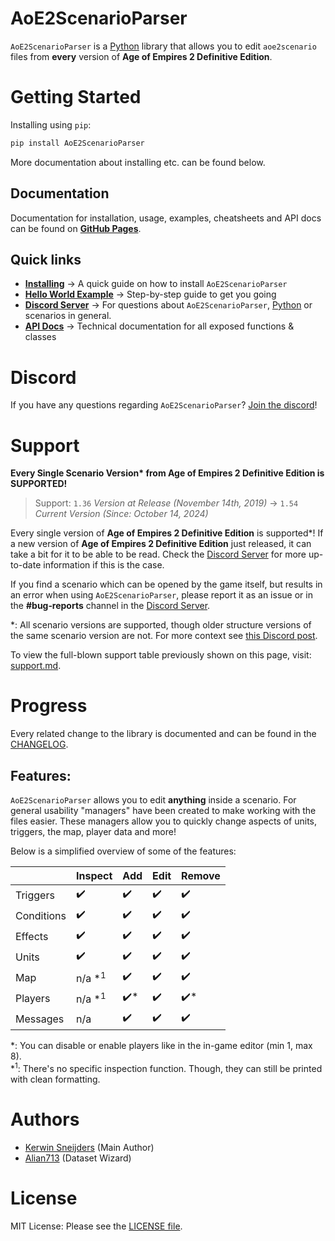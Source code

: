 # AoE2ScenarioParser

`AoE2ScenarioParser` is a [Python] library that allows you to edit `aoe2scenario` files from **every** version of 
 **Age of Empires 2 Definitive Edition**.

[Python]: https://www.python.org/

# Getting Started

Installing using `pip`:

```sh
pip install AoE2ScenarioParser
```

More documentation about installing etc. can be found below.

## Documentation

Documentation for installation, usage, examples, cheatsheets and API docs can be found on **[GitHub Pages]**.

[GitHub Pages]: https://ksneijders.github.io/AoE2ScenarioParser/

## Quick links

- **[Installing]** → A quick guide on how to install `AoE2ScenarioParser`
- **[Hello World Example]** → Step-by-step guide to get you going
- **[Discord Server]** → For questions about `AoE2ScenarioParser`, [Python] or scenarios in general. 
- **[API Docs]** → Technical documentation for all exposed functions & classes

[Installing]: https://ksneijders.github.io/AoE2ScenarioParser/installation/
[Hello World Example]: https://ksneijders.github.io/AoE2ScenarioParser/hello_world/
[Discord Server]: https://discord.gg/DRUtmugXT3
[API Docs]: https://ksneijders.github.io/AoE2ScenarioParser/api_docs/aoe2_scenario/

# Discord

If you have any questions regarding `AoE2ScenarioParser`? [Join the discord]!

[Join the discord]: https://discord.gg/DRUtmugXT3

# Support

**Every Single Scenario Version\* from Age of Empires 2 Definitive Edition is SUPPORTED!**

> Support: `1.36` _Version at Release (November 14th, 2019)_ → `1.54` _Current Version (Since: October 14, 2024)_

Every single version of **Age of Empires 2 Definitive Edition** is supported*! 
If a new version of **Age of Empires 2 Definitive Edition** just released, it can take a bit for it to be able to be read. 
Check the [Discord Server] for more up-to-date information if this is the case.

If you find a scenario which can be opened by the game itself, but results in an error when using `AoE2ScenarioParser`, 
please report it as an issue or in the **#bug‑reports** channel in the [Discord Server].

*: All scenario versions are supported, though older structure versions of the same scenario version are not. 
For more context see [this Discord post](https://discord.com/channels/866955546182942740/877085102201536553/1372708645711777843).

To view the full-blown support table previously shown on this page, visit: [support.md]. 

[support.md]: https://github.com/KSneijders/AoE2ScenarioParser/blob/master/resources/md/support.md

# Progress

Every related change to the library is documented and can be found in the [CHANGELOG].

[changelog]: https://github.com/KSneijders/AoE2ScenarioParser/blob/dev/CHANGELOG.md

## Features:

`AoE2ScenarioParser` allows you to edit **anything** inside a scenario. 
For general usability "managers" have been created to make working with the files easier. 
These managers allow you to quickly change aspects of units, triggers, the map, player data and more!

Below is a simplified overview of some of the features:

|            | Inspect           | Add | Edit | Remove |
|------------|-------------------|-----|------|--------|
| Triggers   | ✔️                | ✔️  | ✔️   | ✔️     |
| Conditions | ✔️                | ✔️  | ✔️   | ✔️     |
| Effects    | ✔️                | ✔️  | ✔️   | ✔️     |
| Units      | ✔️                | ✔️  | ✔️   | ✔️     |
| Map        | n/a *<sup>1</sup> | ✔️  | ✔️   | ✔️     |
| Players    | n/a *<sup>1</sup> | ✔️* | ✔️   | ✔️*    |
| Messages   | n/a               | ✔️  | ✔️   | ✔️     |

*: You can disable or enable players like in the in-game editor (min 1, max 8).  
*<sup>1</sup>: There's no specific inspection function. Though, they can still be printed with clean formatting.

# Authors

- [Kerwin Sneijders](https://github.com/KSneijders) (Main Author)
- [Alian713](https://github.com/Divy1211) (Dataset Wizard)

# License

MIT License: Please see the [LICENSE file].

[license file]: https://github.com/KSneijders/AoE2ScenarioParser/blob/dev/LICENSE
